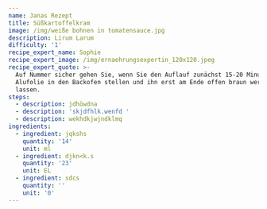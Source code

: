 ```yaml
---
name: Janas Rezept
title: Süßkartoffelkram
image: /img/weiße bohnen in tomatensauce.jpg
description: Lirum Larum
difficulty: '1'
recipe_expert_name: Sophie
recipe_expert_image: /img/ernaehrungsexpertin_120x120.jpeg
recipe_expert_quote: >-
  Auf Nummer sicher gehen Sie, wenn Sie den Auflauf zunächst 15-20 Minuten mit
  Alufolie in den Backofen stellen und ihn erst am Ende offen braun werden
  lassen.
steps:
  - description: jdhöwdna
  - description: 'skjdfhlk.wenfd '
  - description: wekhdkjwjndklmq
ingredients:
  - ingredient: jqkshs
    quantity: '14'
    unit: ml
  - ingredient: djkn<k.s
    quantity: '23'
    unit: EL
  - ingredient: sdcs
    quantity: ''
    unit: '0'
---
```


